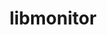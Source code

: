 ---
title: "libmonitor"
layout: cache
categories: [package, develop]
meta: {"versions": ["2023.02.13"], "compilers": ["gcc@=11.1.0"], "oss": ["ubuntu20.04"], "platforms": ["linux"], "targets": ["x86_64_v3"], "stacks": ["root"], "num_specs": 1, "num_specs_by_stack": {"root": 1}}
spec_details: [{"hash": "zjfxrnaoqhgvi6sf4xm7wwlicf7jja7l", "compiler": "gcc@=11.1.0", "versions": ["2023.02.13"], "os": "ubuntu20.04", "platform": "linux", "target": "x86_64_v3", "variants": ["build_system=autotools", "~commrank", "~dlopen", "+hpctoolkit"], "stacks": ["root"], "size": "-", "tarball": "https://binaries.spack.io/develop/build_cache/linux-ubuntu20.04-x86_64_v3/gcc-11.1.0/libmonitor-2023.02.13/linux-ubuntu20.04-x86_64_v3-gcc-11.1.0-libmonitor-2023.02.13-zjfxrnaoqhgvi6sf4xm7wwlicf7jja7l.spack"}]
---